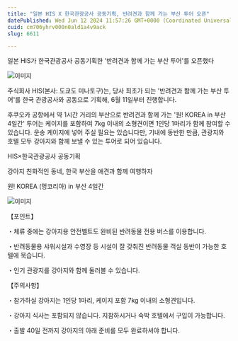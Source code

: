 ```yaml
---
title: "일본 HIS X 한국관광공사 공동기획, 반려견과 함께 가는 부산 투어 오픈"
datePublished: Wed Jun 12 2024 11:57:26 GMT+0000 (Coordinated Universal Time)
cuid: cm706yhrv000n0ald1a4v9ack
slug: 6611

---
```



일본 HIS가 한국관광공사 공동기획한 '반려견과 함께 가는 부산 투어'를 오픈했다

![이미지](https://cdn.hashnode.com/res/hashnode/image/upload/v1739260769651/8fa7e859-7ba7-42bf-82ce-e8de9cc60237.png)

주식회사 HIS(본사: 도쿄도 미나토구)는, 당사 최초가 되는 '반려견과 함께 가는 부산 투어'를 한국 관광공사와 공동으로 기획해, 6월 11일부터 진행합니다.

후쿠오카 공항에서 약 1시간 거리의 부산으로 반려견과 함께 가는 '원! KOREA in 부산 4일간' 투어는 케이지를 포함하여 7kg 이내의 소형견이면 1인당 1마리가 함께 참여할 수 있습니다. 운송 케이지에 넣어 주실 필요는 있습니다만, 기내에 동반한 만큼, 관광지와 호텔 모두 강아지와 함께 보낼 수 있는 투어로 되어 있습니다.

HIS×한국관광공사 공동기획

강아지 친화적인 동네, 한국 부산을 애견과 함께 여행하자

원! KOREA (멍코리아) in 부산 4일간

![이미지](https://cdn.hashnode.com/res/hashnode/image/upload/v1739260771815/5e15f73e-d610-44f0-bdf5-818d9afbcef4.png)

【포인트】

・체류 중에는 강아지용 안전벨트도 완비된 반려동물 전용 버스를 이용합니다.

・반려동물용 샤워시설과 수영장 등 시설이 잘 갖춰진 반려동물 객실 동반이 가능한 호텔에 묵습니다.

・인기 관광지를 강아지와 함께 둘러볼 수 있습니다.

【주의사항】

・참가하실 강아지는 1인당 1마리, 케이지 포함 7kg 이내의 소형견입니다.

・강아지 식사는 포함되지 않습니다. 지참하시거나 숙박 호텔에서 구입이 가능합니다.

・출발 40일 전까지 강아지의 아래 준비를 모두 완료하셔야 합니다.